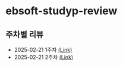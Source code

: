 # ebsoft-studyp-review
## 주차별 리뷰

- 2025-02-21 1주차 [(Link)](week01.md)
- 2025-02-21 2주차 [(Link)](week02.md)
